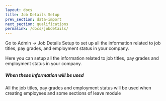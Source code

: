 ```yaml
---
layout: docs
title: Job Details Setup
prev_section: data-import
next_section: qualifications
permalink: /docs/jobdetails/
---
```

Go to Admin -> Job Details Setup to set up all the information related to job titles, pay grades, and employment status in your company.

Here you can setup all the information related to job titles, pay grades and employment status in your company.
 
<div class="note info">
  <h5>When these information will be used</h5>
  <p>All the job titles, pay grades and employment status will be used when creating employees and some sections of leave module</p>
</div>




